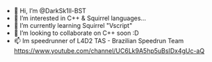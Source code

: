 - 👋 Hi, I’m @DarkSk1ll-BST
- 👀 I’m interested in C++ & Squirrel languages...
- 🌱 I’m currently learning Squirrel "Vscript"
- 💞️ I’m looking to collaborate on C++ soon :D
- 📫 Im speedrunner of L4D2 TAS - Brazilian Speedrun Team https://www.youtube.com/channel/UC6Lk9A5hp5uBsIDx4gUc-aQ
